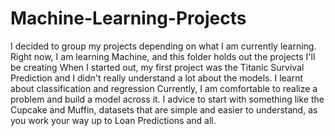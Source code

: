 # Machine-Learning-Projects
I decided to group my projects depending on what I am currently learning. Right now, I am learning Machine, and this folder holds out the projects I'll be creating
When I started out, my first project was the Titanic Survival Prediction and I didn't really understand a lot about the models.
I learnt about classification and regression
Currently, I am comfortable to realize a problem and build a model across it. 
I advice to start with something like the Cupcake and Muffin, datasets that are simple and easier to understand, as you work your way up to Loan Predictions and all.
